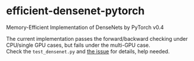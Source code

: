 # efficient-densenet-pytorch
Memory-Efficient Implementation of DenseNets by PyTorch v0.4

The current implementation passes the forward/backward checking under CPU/single GPU cases, but fails under the multi-GPU case.  
Check the `test_densenet.py` and [the issue](https://github.com/wandering007/efficient-densenet-pytorch/issues/1) for details, help needed.

